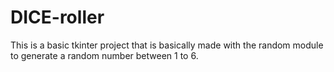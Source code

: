 # DICE-roller
This is a basic tkinter project that is basically made with the random module to generate a random number between 1 to 6.
